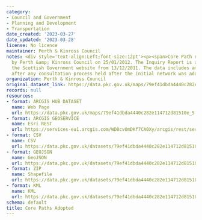 ```yaml
---
category:
- Council and Government
- Planning and Development
- Transportation
date_created: '2023-03-27'
date_updated: '2023-03-28'
license: No licence
maintainer: Perth & Kinross Council
notes: <div style='text-align:Left;font-size:12pt'><p><span>Core Path network adopted
  by Perth &amp; Kinross Council on 25/01/2012. The Inquiry Report is available on
  the Scottish Government website from 13/12/2011. The data includes amendments made
  after any consultation process held after the initial network was adopted.</span></p></div>
organization: Perth & Kinross Council
original_dataset_link: https://data.pkc.gov.uk/maps/79ef41dbda4440c282e114712d81510e_5
records: null
resources:
- format: ARCGIS HUB DATASET
  name: Web Page
  url: https://data.pkc.gov.uk/maps/79ef41dbda4440c282e114712d81510e_5
- format: ARCGIS GEOSERVICE
  name: Esri REST
  url: https://services-eu1.arcgis.com/WD0cvOmDKf7CA0Xy/arcgis/rest/services/Core_Paths_Adopted/FeatureServer/5
- format: CSV
  name: CSV
  url: https://data.pkc.gov.uk/datasets/79ef41dbda4440c282e114712d81510e_5.csv?where=1=1&outSR=%7B%22latestWkid%22%3A27700%2C%22wkid%22%3A27700%7D
- format: GEOJSON
  name: GeoJSON
  url: https://data.pkc.gov.uk/datasets/79ef41dbda4440c282e114712d81510e_5.geojson?where=1=1&outSR=%7B%22latestWkid%22%3A27700%2C%22wkid%22%3A27700%7D
- format: ZIP
  name: Shapefile
  url: https://data.pkc.gov.uk/datasets/79ef41dbda4440c282e114712d81510e_5.zip?where=1=1&outSR=%7B%22latestWkid%22%3A27700%2C%22wkid%22%3A27700%7D
- format: KML
  name: KML
  url: https://data.pkc.gov.uk/datasets/79ef41dbda4440c282e114712d81510e_5.kml?where=1=1&outSR=%7B%22latestWkid%22%3A27700%2C%22wkid%22%3A27700%7D
schema: default
title: Core Paths Adopted
---
```


